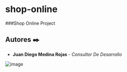 # shop-online
###Shop Online Project

## Autores ✒️
* **Juan Diego Medina Rojas** - *Consultor De Desarrollo*

![image](https://user-images.githubusercontent.com/59657015/179805535-42dec64f-40b8-4d17-b233-b3aa76a046f2.png)

